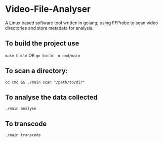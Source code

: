 # Video-File-Analyser
 A Linux based software tool written in golang, using FFProbe to scan video directories and store metadata for analysis.

## To build the project use
```make build``` OR
``` go build -o cmd/main ```
## To scan a directory: 
```cd cmd && ./main scan "/path/to/dir"```
## To analyse the data collected 
```./main analyse```
## To transcode 
```./main transcode```
